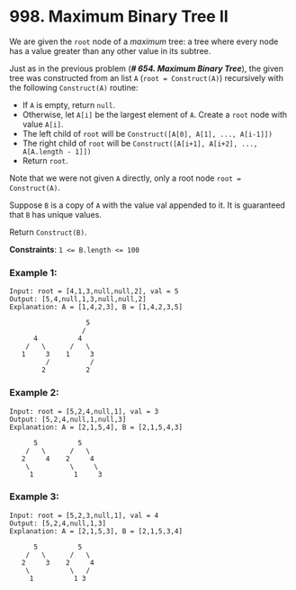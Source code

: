 # 998. Maximum Binary Tree II

We are given the `root` node of a *maximum* tree: a tree where every node has a value greater than any other value in its subtree.

Just as in the previous problem (***# 654. Maximum Binary Tree***), the given tree was constructed from an list `A` (`root = Construct(A)`) recursively with the following `Construct(A)` routine:

- If `A` is empty, return `null`.
- Otherwise, let `A[i]` be the largest element of `A`.  Create a `root` node with value `A[i]`.
- The left child of `root` will be `Construct([A[0], A[1], ..., A[i-1]])`
- The right child of `root` will be `Construct([A[i+1], A[i+2], ..., A[A.length - 1]])`
- Return `root`.

Note that we were not given `A` directly, only a root node `root = Construct(A)`.

Suppose `B` is a copy of `A` with the value val appended to it.  It is guaranteed that `B` has unique values.

Return `Construct(B)`.

**Constraints**: `1 <= B.length <= 100`

### Example 1:
```
Input: root = [4,1,3,null,null,2], val = 5
Output: [5,4,null,1,3,null,null,2]
Explanation: A = [1,4,2,3], B = [1,4,2,3,5]

                   5
                  /
      4          4
    /   \      /   \
   1     3    1     3
         /          /  
        2          2  
```

### Example 2:
```
Input: root = [5,2,4,null,1], val = 3
Output: [5,2,4,null,1,null,3]
Explanation: A = [2,1,5,4], B = [2,1,5,4,3]

      5          5
    /   \      /   \
   2     4    2     4
    \          \     \  
     1          1     3
```

### Example 3:
```
Input: root = [5,2,3,null,1], val = 4
Output: [5,2,4,null,1,3]
Explanation: A = [2,1,5,3], B = [2,1,5,3,4]

      5          5
    /   \      /   \
   2     3    2     4
    \          \   /   
     1          1 3
```
